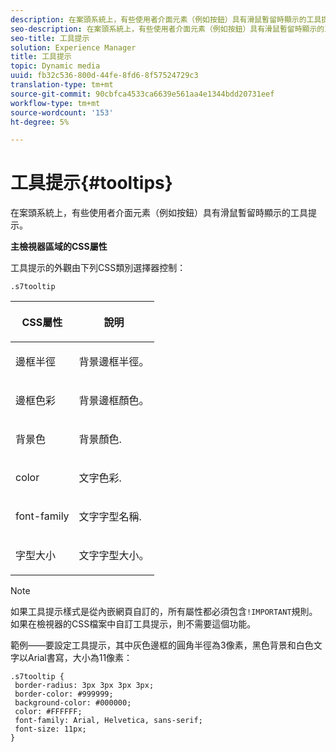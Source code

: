 ```yaml
---
description: 在案頭系統上，有些使用者介面元素（例如按鈕）具有滑鼠暫留時顯示的工具提示。
seo-description: 在案頭系統上，有些使用者介面元素（例如按鈕）具有滑鼠暫留時顯示的工具提示。
seo-title: 工具提示
solution: Experience Manager
title: 工具提示
topic: Dynamic media
uuid: fb32c536-800d-44fe-8fd6-8f57524729c3
translation-type: tm+mt
source-git-commit: 90cbfca4533ca6639e561aa4e1344bdd20731eef
workflow-type: tm+mt
source-wordcount: '153'
ht-degree: 5%

---
```



# 工具提示{#tooltips}

在案頭系統上，有些使用者介面元素（例如按鈕）具有滑鼠暫留時顯示的工具提示。

<!--<a id="section_061E550C1C1D4DB2BD663A898895B38C"></a>-->

**主檢視器區域的CSS屬性**

工具提示的外觀由下列CSS類別選擇器控制：

```
.s7tooltip
```

<table id="table_94EE3F5BBE4547C0B4943471CEE7EDE4"> 
 <thead> 
  <tr> 
   <th colname="col1" class="entry"> <p> CSS屬性 </p> </th> 
   <th colname="col2" class="entry"> <p>說明 </p> </th> 
  </tr> 
 </thead>
 <tbody> 
  <tr> 
   <td colname="col1"> <p> <span class="codeph"> 邊框半徑  </span> </p> </td> 
   <td colname="col2"> <p> 背景邊框半徑。 </p> </td> 
  </tr> 
  <tr> 
   <td colname="col1"> <p> <span class="codeph"> 邊框色彩  </span> </p> </td> 
   <td colname="col2"> <p> 背景邊框顏色。 </p> </td> 
  </tr> 
  <tr> 
   <td colname="col1"> <p> <span class="codeph"> 背景色  </span> </p> </td> 
   <td colname="col2"> <p> 背景顏色. </p> </td> 
  </tr> 
  <tr> 
   <td colname="col1"> <p> <span class="codeph"> color </span> </p> </td> 
   <td colname="col2"> <p>文字色彩. </p> </td> 
  </tr> 
  <tr> 
   <td colname="col1"> <p> <span class="codeph"> font-family  </span> </p> </td> 
   <td colname="col2"> <p>文字字型名稱. </p> </td> 
  </tr> 
  <tr> 
   <td colname="col1"> <p> <span class="codeph"> 字型大小  </span> </p> </td> 
   <td colname="col2"> <p>文字字型大小。 </p> </td> 
  </tr> 
 </tbody> 
</table>

>[!NOTE]
>
>如果工具提示樣式是從內嵌網頁自訂的，所有屬性都必須包含`!IMPORTANT`規則。 如果在檢視器的CSS檔案中自訂工具提示，則不需要這個功能。

範例——要設定工具提示，其中灰色邊框的圓角半徑為3像素，黑色背景和白色文字以Arial書寫，大小為11像素：

```
.s7tooltip { 
 border-radius: 3px 3px 3px 3px; 
 border-color: #999999; 
 background-color: #000000; 
 color: #FFFFFF; 
 font-family: Arial, Helvetica, sans-serif; 
 font-size: 11px; 
}
```

